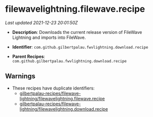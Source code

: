 # filewavelightning.filewave.recipe

_Last updated 2021-12-23 20:01:50Z_

- **Description**: Downloads the current release version of FileWave Lightning and imports into FileWave.

- **Identifier**: `com.github.gilbertpalau.fwvlightning.download.recipe`

- **Parent Recipes**: `com.github.gilbertpalau.fwvlightning.download.recipe`


## Warnings

- These recipes have duplicate identifiers:
    - [gilbertpalau-recipes/filewave-lightning/filewavelightning.filewave.recipe](/autopkg-dupe-tracker/gilbertpalau-recipes/filewave-lightning/filewavelightning.filewave.recipe)
    - [gilbertpalau-recipes/filewave-lightning/filewavelightning.download.recipe](/autopkg-dupe-tracker/gilbertpalau-recipes/filewave-lightning/filewavelightning.download.recipe)